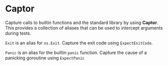 # Captor

Capture calls to builtin functions and the standard library by using **Captor**. This provides a collection of aliases that can be used to intercept arguments during tests.

`Exit` is an alias for `os.Exit`. Capture the exit code using `ExpectExitCode`.

`Panic` is an alias for the builtin `panic` function. Capture the cause of a panicking goroutine using `ExpectPanic`